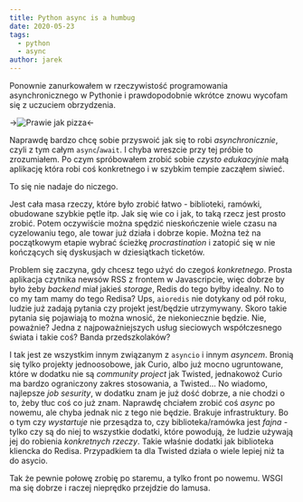 ```yaml
---
title: Python async is a humbug
date: 2020-05-23
tags:
  - python
  - async
author: jarek
---
```


Ponownie zanurkowałem w rzeczywistość programowania asynchronicznego w Pythonie i prawdopodobnie wkrótce znowu wycofam się z uczuciem obrzydzenia.

->![Prawie jak pizza](https://i.imgur.com/pRx9fWgh.jpg)<-

<!-- more -->

Naprawdę bardzo chcę sobie przyswoić jak się to robi _asynchronicznie_, czyli z tym całym `async`/`await`. I chyba wreszcie przy tej próbie to zrozumiałem. Po czym spróbowałem zrobić sobie _czysto edukacyjnie_ małą aplikację która robi coś konkretnego i w szybkim tempie zacząłem siwieć.

To się nie nadaje do niczego.

Jest cała masa rzeczy, które było zrobić łatwo - biblioteki, ramówki, obudowane szybkie pętle itp. Jak się wie co i jak, to taką rzecz jest prosto zrobić. Potem oczywiście można spędzić nieskończenie wiele czasu na cyzelowaniu tego, ale towar już działa i dobrze kopie. Można też na początkowym etapie wybrać ścieżkę _procrastination_ i zatopić się w nie kończących się dyskusjach w dziesiątkach ticketów.

Problem się zaczyna, gdy chcesz tego użyć do czegoś _konkretnego_. Prosta aplikacja czytnika newsów RSS z frontem w Javascripcie, więc dobrze by było żeby _backend_ miał jakieś _storage_, Redis do tego byłby idealny. No to co my tam mamy do tego Redisa? Ups, `aioredis` nie dotykany od pół roku, ludzie już zadają pytania czy projekt jest/będzie utrzymywany. Skoro takie pytania się pojawiają to można wnosić, że niekoniecznie będzie. Nie, poważnie? Jedna z najpoważniejszych usług sieciowych współczesnego świata i takie coś? Banda przedszkolaków?

I tak jest ze wszystkim innym związanym z `asyncio` i innym _asyncem_. Bronią się tylko projekty jednoosobowe, jak Curio, albo już mocno ugruntowane, które w dodatku nie są _community project_ jak Twisted, jednakowoż Curio ma bardzo ograniczony zakres stosowania, a Twisted... No wiadomo, najlepsze _job sesurity_, w dodatku znam je już dość dobrze, a nie chodzi o to, żeby tłuc coś co już znam. Naprawdę chciałem zrobić coś _async_ po nowemu, ale chyba jednak nic z tego nie będzie. Brakuje infrastruktury. Bo o tym czy _wystartuje_ nie przesądza to, czy biblioteka/ramówka jest _fajna_ - tylko czy są do niej to wszystkie dodatki, które powodują, że ludzie używają jej do robienia _konkretnych rzeczy_. Takie właśnie dodatki jak biblioteka kliencka do Redisa. Przypadkiem ta dla Twisted działa o wiele lepiej niż ta do asycio.

Tak że pewnie połowę zrobię po staremu, a tylko front po nowemu. WSGI ma się dobrze i raczej nieprędko przejdzie do lamusa.
